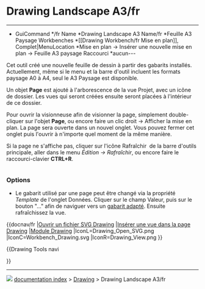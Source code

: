 # Drawing Landscape A3/fr
---
- GuiCommand   */fr   Name   *Drawing Landscape A3   Name/fr   *Feuille A3 Paysage   Workbenches   *[[Drawing Workbench/fr   Mise en plan]], Complet|MenuLocation   *Mise en plan → Insérer une nouvelle mise en plan → Feuille A3 paysage   Raccourci   *aucun---

Cet outil créé une nouvelle feuille de dessin à partir des gabarits installés. Actuellement, même si le menu et la barre d\'outil incluent les formats paysage A0 à A4, seul le A3 Paysage est disponible.

Un objet **Page** est ajouté à l\'arborescence de la vue Projet, avec un icône de dossier. Les vues qui seront créées ensuite seront placées à l\'intérieur de ce dossier.

Pour ouvrir la visionneuse afin de visionner la page, simplement double-cliquer sur l\'objet **Page**, ou encore faire un clic droit → Afficher la mise en plan. La page sera ouverte dans un nouvel onglet. Vous pouvez fermer cet onglet puis l\'ouvrir à n\'importe quel moment de la même manière.

Si la page ne s\'affiche pas, cliquer sur l\'icône Rafraîchir <img alt="" src=images/view-refresh.png  style="width   *16px;"> de la barre d\'outils principale, aller dans le menu *Édition → Rafraîchir*, ou encore faire le raccourci-clavier **CTRL+R**.

<img alt="" src=images/Drawing_Page.png  style="width   *500px;">

### Options

-   Le gabarit utilisé par une page peut être changé via la propriété *Template* de l\'onglet Données. Cliquer sur le champ Valeur, puis sur le bouton \"\...\" afin de naviguer vers un [gabarit adapté](Drawing_templates/fr.md). Ensuite rafraîchissez la vue.


<div class="mw-translate-fuzzy">


{{docnav/fr
|[Ouvrir un fichier SVG Drawing](Drawing_Open_SVG/fr.md)
|[Insérer une vue dans la page Drawing](Drawing_View/fr.md)
|[Module Drawing](Drawing_Workbench/fr.md)
|IconL=Drawing_Open_SVG.png
|IconC=Workbench_Drawing.svg
|IconR=Drawing_View.png
}}


</div>


{{Drawing Tools navi

}}



---
![](images/Right_arrow.png) [documentation index](../README.md) > [Drawing](Category_Drawing.md) > Drawing Landscape A3/fr
